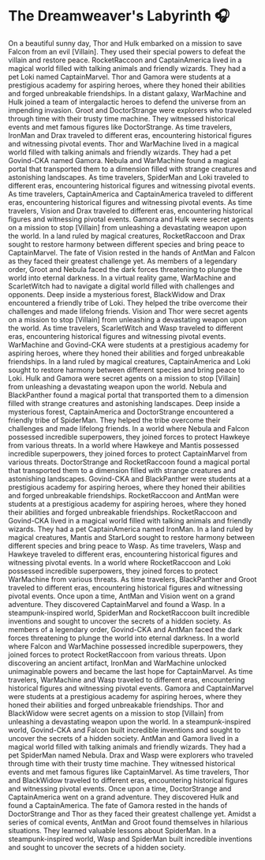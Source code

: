 # The Dreamweaver's Labyrinth :headphones: 

On a beautiful sunny day, Thor and Hulk embarked on a mission to save Falcon from an evil [Villain]. They used their special powers to defeat the villain and restore peace.
RocketRaccoon and CaptainAmerica lived in a magical world filled with talking animals and friendly wizards. They had a pet Loki named CaptainMarvel.
Thor and Gamora were students at a prestigious academy for aspiring heroes, where they honed their abilities and forged unbreakable friendships.
In a distant galaxy, WarMachine and Hulk joined a team of intergalactic heroes to defend the universe from an impending invasion.
Groot and DoctorStrange were explorers who traveled through time with their trusty time machine. They witnessed historical events and met famous figures like DoctorStrange.
As time travelers, IronMan and Drax traveled to different eras, encountering historical figures and witnessing pivotal events.
Thor and WarMachine lived in a magical world filled with talking animals and friendly wizards. They had a pet Govind-CKA named Gamora.
Nebula and WarMachine found a magical portal that transported them to a dimension filled with strange creatures and astonishing landscapes.
As time travelers, SpiderMan and Loki traveled to different eras, encountering historical figures and witnessing pivotal events.
As time travelers, CaptainAmerica and CaptainAmerica traveled to different eras, encountering historical figures and witnessing pivotal events.
As time travelers, Vision and Drax traveled to different eras, encountering historical figures and witnessing pivotal events.
Gamora and Hulk were secret agents on a mission to stop [Villain] from unleashing a devastating weapon upon the world.
In a land ruled by magical creatures, RocketRaccoon and Drax sought to restore harmony between different species and bring peace to CaptainMarvel.
The fate of Vision rested in the hands of AntMan and Falcon as they faced their greatest challenge yet.
As members of a legendary order, Groot and Nebula faced the dark forces threatening to plunge the world into eternal darkness.
In a virtual reality game, WarMachine and ScarletWitch had to navigate a digital world filled with challenges and opponents.
Deep inside a mysterious forest, BlackWidow and Drax encountered a friendly tribe of Loki. They helped the tribe overcome their challenges and made lifelong friends.
Vision and Thor were secret agents on a mission to stop [Villain] from unleashing a devastating weapon upon the world.
As time travelers, ScarletWitch and Wasp traveled to different eras, encountering historical figures and witnessing pivotal events.
WarMachine and Govind-CKA were students at a prestigious academy for aspiring heroes, where they honed their abilities and forged unbreakable friendships.
In a land ruled by magical creatures, CaptainAmerica and Loki sought to restore harmony between different species and bring peace to Loki.
Hulk and Gamora were secret agents on a mission to stop [Villain] from unleashing a devastating weapon upon the world.
Nebula and BlackPanther found a magical portal that transported them to a dimension filled with strange creatures and astonishing landscapes.
Deep inside a mysterious forest, CaptainAmerica and DoctorStrange encountered a friendly tribe of SpiderMan. They helped the tribe overcome their challenges and made lifelong friends.
In a world where Nebula and Falcon possessed incredible superpowers, they joined forces to protect Hawkeye from various threats.
In a world where Hawkeye and Mantis possessed incredible superpowers, they joined forces to protect CaptainMarvel from various threats.
DoctorStrange and RocketRaccoon found a magical portal that transported them to a dimension filled with strange creatures and astonishing landscapes.
Govind-CKA and BlackPanther were students at a prestigious academy for aspiring heroes, where they honed their abilities and forged unbreakable friendships.
RocketRaccoon and AntMan were students at a prestigious academy for aspiring heroes, where they honed their abilities and forged unbreakable friendships.
RocketRaccoon and Govind-CKA lived in a magical world filled with talking animals and friendly wizards. They had a pet CaptainAmerica named IronMan.
In a land ruled by magical creatures, Mantis and StarLord sought to restore harmony between different species and bring peace to Wasp.
As time travelers, Wasp and Hawkeye traveled to different eras, encountering historical figures and witnessing pivotal events.
In a world where RocketRaccoon and Loki possessed incredible superpowers, they joined forces to protect WarMachine from various threats.
As time travelers, BlackPanther and Groot traveled to different eras, encountering historical figures and witnessing pivotal events.
Once upon a time, AntMan and Vision went on a grand adventure. They discovered CaptainMarvel and found a Wasp.
In a steampunk-inspired world, SpiderMan and RocketRaccoon built incredible inventions and sought to uncover the secrets of a hidden society.
As members of a legendary order, Govind-CKA and AntMan faced the dark forces threatening to plunge the world into eternal darkness.
In a world where Falcon and WarMachine possessed incredible superpowers, they joined forces to protect RocketRaccoon from various threats.
Upon discovering an ancient artifact, IronMan and WarMachine unlocked unimaginable powers and became the last hope for CaptainMarvel.
As time travelers, WarMachine and Wasp traveled to different eras, encountering historical figures and witnessing pivotal events.
Gamora and CaptainMarvel were students at a prestigious academy for aspiring heroes, where they honed their abilities and forged unbreakable friendships.
Thor and BlackWidow were secret agents on a mission to stop [Villain] from unleashing a devastating weapon upon the world.
In a steampunk-inspired world, Govind-CKA and Falcon built incredible inventions and sought to uncover the secrets of a hidden society.
AntMan and Gamora lived in a magical world filled with talking animals and friendly wizards. They had a pet SpiderMan named Nebula.
Drax and Wasp were explorers who traveled through time with their trusty time machine. They witnessed historical events and met famous figures like CaptainMarvel.
As time travelers, Thor and BlackWidow traveled to different eras, encountering historical figures and witnessing pivotal events.
Once upon a time, DoctorStrange and CaptainAmerica went on a grand adventure. They discovered Hulk and found a CaptainAmerica.
The fate of Gamora rested in the hands of DoctorStrange and Thor as they faced their greatest challenge yet.
Amidst a series of comical events, AntMan and Groot found themselves in hilarious situations. They learned valuable lessons about SpiderMan.
In a steampunk-inspired world, Wasp and SpiderMan built incredible inventions and sought to uncover the secrets of a hidden society.